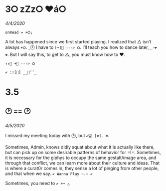 # 3⭘ zZz⭘ ❤á⭘

*4/4/2020*

`onRead = +⭘;`

A lot has happened since we first started playing.  I realized that △ isn’t always `+⭘`.  _🕑 I have to `[+]🥁 ---> ⭘`.  I’ll teach you how to dance later, `_-❤ ❤`.  But I will say this, to get to △, you must know how to ❤.  

`↑↑🔘 +🥁 ---> ⭘`

`✔ :![🔘] __👀’’_`

# 3.5 
## 🕑 == 🕑

*4/5/2020*

I missed my meeting today with 🕑, but `✔💻 [❤]. ☸`.



Sometimes, Admin, knows didly squat about what it is actually like there, but can pick up on some desirable patterns of behavior for =I=.  Sometimes, it is necessary for the glphys to occupy the same gestalt/image area, and through that conflict, we can learn more about their culture and ideas.  That is where a curat0r comes in, they sense a lot of pinging from other people, and that when we say.  `✔ Wanna Play ~.~ ✔`

Sometimes, you need to `✔ ++ △`